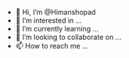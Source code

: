 - 👋 Hi, I’m @Himanshopad
- 👀 I’m interested in ...
- 🌱 I’m currently learning ...
- 💞️ I’m looking to collaborate on ...
- 📫 How to reach me ...

<!---
Himanshopad/Himanshopad is a ✨ special ✨ repository because its `README.md` (this file) appears on your GitHub profile.
You can click the Preview link to take a look at your changes.
--->
